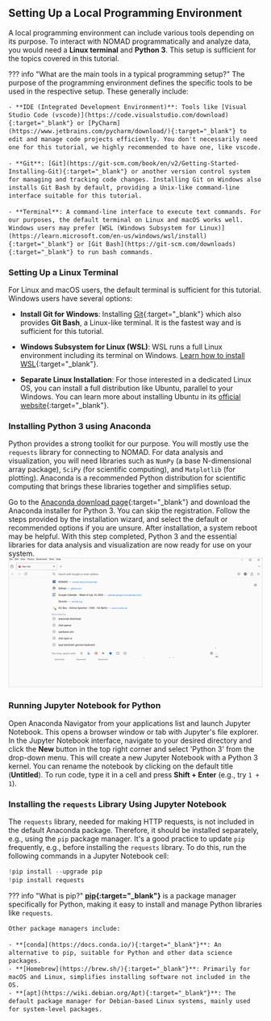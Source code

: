 
## Setting Up a Local Programming Environment

A local programming environment can include various tools depending on its purpose. To interact with NOMAD programmatically and analyze data, you would need a **Linux terminal** and **Python 3**. This setup is sufficient for the topics covered in this tutorial.

??? info "What are the main tools in a typical programming setup?"
    The purpose of the programming environment defines the specific tools to be used in the respective setup. These generally include:

    - **IDE (Integrated Development Environment)**: Tools like [Visual Studio Code (vscode)](https://code.visualstudio.com/download){:target="_blank"} or [PyCharm](https://www.jetbrains.com/pycharm/download/){:target="_blank"} to edit and manage code projects efficiently. You don't necessarily need one for this tutorial, we highly recommended to have one, like vscode.

    - **Git**: [Git](https://git-scm.com/book/en/v2/Getting-Started-Installing-Git){:target="_blank"} or another version control system for managing and tracking code changes. Installing Git on Windows also installs Git Bash by default, providing a Unix-like command-line interface suitable for this tutorial.

    - **Terminal**: A command-line interface to execute text commands. For our purposes, the default terminal on Linux and macOS works well. Windows users may prefer [WSL (Windows Subsystem for Linux)](https://learn.microsoft.com/en-us/windows/wsl/install){:target="_blank"} or [Git Bash](https://git-scm.com/downloads){:target="_blank"} to run bash commands.


### Setting Up a Linux Terminal

For Linux and macOS users, the default terminal is sufficient for this tutorial. Windows users have several options:

- **Install Git for Windows**: Installing [Git](https://git-scm.com/downloads){:target="_blank"} which also provides **Git Bash**, a Linux-like terminal. It is the fastest way and is sufficient for this tutorial.

- **Windows Subsystem for Linux (WSL)**: WSL runs a full Linux environment including its terminal on Windows. [Learn how to install WSL](https://learn.microsoft.com/en-us/windows/wsl/install){:target="_blank"}.
  
- **Separate Linux Installation**: For those interested in a dedicated Linux OS, you can install a full distribution like Ubuntu, parallel to your Windows. You can learn more about installing Ubuntu in its [official website](https://ubuntu.com/download/desktop){:target="_blank"}.


### Installing Python 3 using Anaconda

Python provides a strong toolkit for our purpose. You will mostly use the `requests` library for connecting to NOMAD. For data analysis and visualization, you will need libraries such as `NumPy` (a base N-dimensional array package), `SciPy` (for scientific computing), and `Matplotlib` (for plotting). Anaconda is a recommended Python distribution for scientific computing that brings these libraries together and simplifies setup.

Go to the [Anaconda download page](https://www.anaconda.com/download){:target="_blank"} and download the Anaconda installer for Python 3. You can skip the registration. Follow the steps provided by the installation wizard, and select the default or recommended options if you are unsure. After installation, a system reboot may be helpful. With this step completed, Python 3 and the essential libraries for data analysis and visualization are now ready for use on your system.
![download Anaconda](../images/download_anaconda.gif)


### Running Jupyter Notebook for Python

Open Anaconda Navigator from your applications list and launch Jupyter Notebook. This opens a browser window or tab with Jupyter's file explorer. In the Jupyter Notebook interface, navigate to your desired directory and click the **New** button in the top right corner and select 'Python 3' from the drop-down menu. This will create a new Jupyter Notebook with a Python 3 kernel. You can rename the notebook by clicking on the default title (**Untitled**). To run code, type it in a cell and press **Shift + Enter** (e.g., try `1 + 1`).
    
### Installing the `requests` Library Using Jupyter Notebook

The `requests` library, needed for making HTTP requests, is not included in the default Anaconda package. Therefore, it should be installed separately, e.g., using the `pip` package manager. It's a good practice to update `pip` frequently, e.g., before installing the `requests` library. To do this, run the following commands in a Jupyter Notebook cell: 

```python
!pip install --upgrade pip
!pip install requests
```
??? info "What is pip?"
    **[pip](https://pypi.org/project/pip/){:target="_blank"}** is a package manager specifically for Python, making it easy to install and manage Python libraries like `requests`.

    Other package managers include:
    
    - **[conda](https://docs.conda.io/){:target="_blank"}**: An alternative to pip, suitable for Python and other data science packages.
    - **[Homebrew](https://brew.sh/){:target="_blank"}**: Primarily for macOS and Linux, simplifies installing software not included in the OS.
    - **[apt](https://wiki.debian.org/Apt){:target="_blank"}**: The default package manager for Debian-based Linux systems, mainly used for system-level packages.


 



